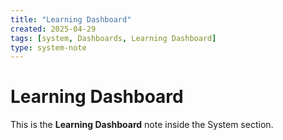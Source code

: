 ```yaml
---
title: "Learning Dashboard"
created: 2025-04-29
tags: [system, Dashboards, Learning Dashboard]
type: system-note
---
```


# Learning Dashboard

This is the **Learning Dashboard** note inside the System section.
